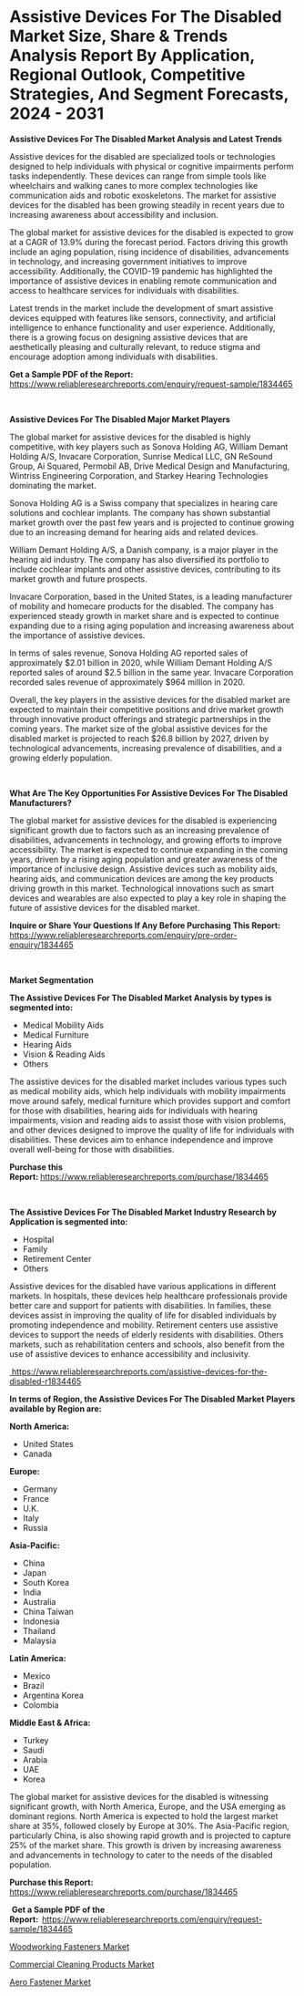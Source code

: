 <p><h1>Assistive Devices For The Disabled Market Size, Share & Trends Analysis Report By Application, Regional Outlook, Competitive Strategies, And Segment Forecasts, 2024 - 2031</h1></p><p><strong>Assistive Devices For The Disabled Market Analysis and Latest Trends</strong></p>
<p><p>Assistive devices for the disabled are specialized tools or technologies designed to help individuals with physical or cognitive impairments perform tasks independently. These devices can range from simple tools like wheelchairs and walking canes to more complex technologies like communication aids and robotic exoskeletons. The market for assistive devices for the disabled has been growing steadily in recent years due to increasing awareness about accessibility and inclusion. </p><p>The global market for assistive devices for the disabled is expected to grow at a CAGR of 13.9% during the forecast period. Factors driving this growth include an aging population, rising incidence of disabilities, advancements in technology, and increasing government initiatives to improve accessibility. Additionally, the COVID-19 pandemic has highlighted the importance of assistive devices in enabling remote communication and access to healthcare services for individuals with disabilities.</p><p>Latest trends in the market include the development of smart assistive devices equipped with features like sensors, connectivity, and artificial intelligence to enhance functionality and user experience. Additionally, there is a growing focus on designing assistive devices that are aesthetically pleasing and culturally relevant, to reduce stigma and encourage adoption among individuals with disabilities.</p></p>
<p><strong>Get a Sample PDF of the Report:&nbsp;</strong> <a href="https://www.reliableresearchreports.com/enquiry/request-sample/1834465">https://www.reliableresearchreports.com/enquiry/request-sample/1834465</a></p>
<p>&nbsp;</p>
<p><strong>Assistive Devices For The Disabled Major Market Players</strong></p>
<p><p>The global market for assistive devices for the disabled is highly competitive, with key players such as Sonova Holding AG, William Demant Holding A/S, Invacare Corporation, Sunrise Medical LLC, GN ReSound Group, Ai Squared, Permobil AB, Drive Medical Design and Manufacturing, Wintriss Engineering Corporation, and Starkey Hearing Technologies dominating the market.</p><p>Sonova Holding AG is a Swiss company that specializes in hearing care solutions and cochlear implants. The company has shown substantial market growth over the past few years and is projected to continue growing due to an increasing demand for hearing aids and related devices.</p><p>William Demant Holding A/S, a Danish company, is a major player in the hearing aid industry. The company has also diversified its portfolio to include cochlear implants and other assistive devices, contributing to its market growth and future prospects.</p><p>Invacare Corporation, based in the United States, is a leading manufacturer of mobility and homecare products for the disabled. The company has experienced steady growth in market share and is expected to continue expanding due to a rising aging population and increasing awareness about the importance of assistive devices.</p><p>In terms of sales revenue, Sonova Holding AG reported sales of approximately $2.01 billion in 2020, while William Demant Holding A/S reported sales of around $2.5 billion in the same year. Invacare Corporation recorded sales revenue of approximately $964 million in 2020.</p><p>Overall, the key players in the assistive devices for the disabled market are expected to maintain their competitive positions and drive market growth through innovative product offerings and strategic partnerships in the coming years. The market size of the global assistive devices for the disabled market is projected to reach $26.8 billion by 2027, driven by technological advancements, increasing prevalence of disabilities, and a growing elderly population.</p></p>
<p>&nbsp;</p>
<p><strong>What Are The Key Opportunities For Assistive Devices For The Disabled Manufacturers?</strong></p>
<p><p>The global market for assistive devices for the disabled is experiencing significant growth due to factors such as an increasing prevalence of disabilities, advancements in technology, and growing efforts to improve accessibility. The market is expected to continue expanding in the coming years, driven by a rising aging population and greater awareness of the importance of inclusive design. Assistive devices such as mobility aids, hearing aids, and communication devices are among the key products driving growth in this market. Technological innovations such as smart devices and wearables are also expected to play a key role in shaping the future of assistive devices for the disabled market.</p></p>
<p><strong>Inquire or Share Your Questions If Any Before Purchasing This Report:</strong> <a href="https://www.reliableresearchreports.com/enquiry/pre-order-enquiry/1834465">https://www.reliableresearchreports.com/enquiry/pre-order-enquiry/1834465</a></p>
<p>&nbsp;</p>
<p><strong>Market Segmentation</strong></p>
<p><strong>The Assistive Devices For The Disabled Market Analysis by types is segmented into:</strong></p>
<p><ul><li>Medical Mobility Aids</li><li>Medical Furniture</li><li>Hearing Aids</li><li>Vision & Reading Aids</li><li>Others</li></ul></p>
<p><p>The assistive devices for the disabled market includes various types such as medical mobility aids, which help individuals with mobility impairments move around safely, medical furniture which provides support and comfort for those with disabilities, hearing aids for individuals with hearing impairments, vision and reading aids to assist those with vision problems, and other devices designed to improve the quality of life for individuals with disabilities. These devices aim to enhance independence and improve overall well-being for those with disabilities.</p></p>
<p><strong>Purchase this Report:&nbsp;</strong><a href="https://www.reliableresearchreports.com/purchase/1834465">https://www.reliableresearchreports.com/purchase/1834465</a></p>
<p>&nbsp;</p>
<p><strong>The Assistive Devices For The Disabled Market Industry Research by Application is segmented into:</strong></p>
<p><ul><li>Hospital</li><li>Family</li><li>Retirement Center</li><li>Others</li></ul></p>
<p><p>Assistive devices for the disabled have various applications in different markets. In hospitals, these devices help healthcare professionals provide better care and support for patients with disabilities. In families, these devices assist in improving the quality of life for disabled individuals by promoting independence and mobility. Retirement centers use assistive devices to support the needs of elderly residents with disabilities. Others markets, such as rehabilitation centers and schools, also benefit from the use of assistive devices to enhance accessibility and inclusivity.</p></p>
<p><a href="https://www.reliableresearchreports.com/assistive-devices-for-the-disabled-r1834465">&nbsp;https://www.reliableresearchreports.com/assistive-devices-for-the-disabled-r1834465</a></p>
<p><strong>In terms of Region, the Assistive Devices For The Disabled Market Players available by Region are:</strong></p>
<p>
    <p> <strong> North America: </strong>
        <ul>
            <li>United States</li>
            <li>Canada</li>
        </ul>
        </p> 
    <p> <strong> Europe: </strong>
        <ul>
            <li>Germany</li>
            <li>France</li>
            <li>U.K.</li>
            <li>Italy</li>
            <li>Russia</li>
        </ul>
        </p> 
    <p> <strong> Asia-Pacific: </strong>
        <ul>
            <li>China</li>
            <li>Japan</li>
            <li>South Korea</li>
            <li>India</li>
            <li>Australia</li>
            <li>China Taiwan</li>
            <li>Indonesia</li>
            <li>Thailand</li>
            <li>Malaysia</li>
        </ul>
        </p> 
    <p> <strong> Latin America: </strong>
        <ul>
            <li>Mexico</li>
            <li>Brazil</li>
            <li>Argentina Korea</li>
            <li>Colombia</li>
        </ul>
        </p> 
    <p> <strong> Middle East & Africa: </strong>
        <ul>
            <li>Turkey</li>
            <li>Saudi</li>
            <li>Arabia</li>
            <li>UAE</li>
            <li>Korea</li>
        </ul>
    </p>
    </p>
<p><p>The global market for assistive devices for the disabled is witnessing significant growth, with North America, Europe, and the USA emerging as dominant regions. North America is expected to hold the largest market share at 35%, followed closely by Europe at 30%. The Asia-Pacific region, particularly China, is also showing rapid growth and is projected to capture 25% of the market share. This growth is driven by increasing awareness and advancements in technology to cater to the needs of the disabled population.</p></p>
<p><strong>Purchase this Report: </strong><a href="https://www.reliableresearchreports.com/purchase/1834465">https://www.reliableresearchreports.com/purchase/1834465</a></p>
<p>&nbsp;<strong>Get a Sample PDF of the Report:&nbsp;&nbsp;</strong><a href="https://www.reliableresearchreports.com/enquiry/request-sample/1834465">https://www.reliableresearchreports.com/enquiry/request-sample/1834465</a></p>
<p><strong></strong></p>
<p><p><a href="https://www.linkedin.com/pulse/woodworking-fasteners-market-outlook-industry-overview-forecast-zorce?trackingId=VwEdeOO%2BYJVQ2qUB5c4%2B7Q%3D%3D">Woodworking Fasteners Market</a></p><p><a href="https://www.linkedin.com/pulse/commercial-cleaning-products-market-outlook-industry-overview-forecast-saxnf?trackingId=IEg8K7UMQ1Afau1daSSk9Q%3D%3D">Commercial Cleaning Products Market</a></p><p><a href="https://www.linkedin.com/pulse/aero-fastener-market-size-outlook-forecast-2024-2031-market-motor-nqqse?trackingId=kyJP3ZgGbKOBbimskRilKg%3D%3D">Aero Fastener Market</a></p></p>